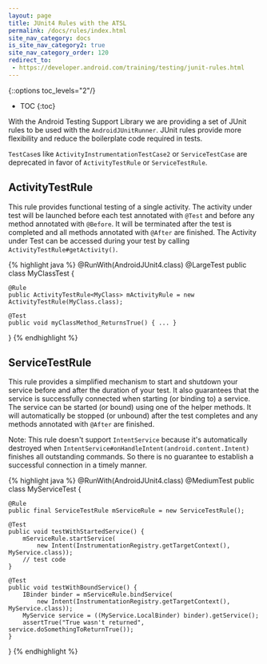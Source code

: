 ```yaml
---
layout: page
title: JUnit4 Rules with the ATSL
permalink: /docs/rules/index.html
site_nav_category: docs
is_site_nav_category2: true
site_nav_category_order: 120
redirect_to:
 - https://developer.android.com/training/testing/junit-rules.html
---
```

{::options toc_levels="2"/}

* TOC
{:toc}

With the Android Testing Support Library we are providing a set of JUnit rules to be used with the `AndroidJUnitRunner`. JUnit rules provide more flexibility and reduce the boilerplate code required in tests.

`TestCase`s like `ActivityInstrumentationTestCase2` or `ServiceTestCase` are deprecated in favor of `ActivityTestRule` or `ServiceTestRule`.

## ActivityTestRule
This rule provides functional testing of a single activity. The activity under test will be launched before each test annotated with `@Test` and before any method annotated with `@Before`. It will be terminated after the test is completed and all methods annotated with `@After` are finished. The Activity under Test can be accessed during your test by calling `ActivityTestRule#getActivity()`.

{% highlight java %}
@RunWith(AndroidJUnit4.class)
@LargeTest
public class MyClassTest {

    @Rule
    public ActivityTestRule<MyClass> mActivityRule = new ActivityTestRule(MyClass.class);

    @Test
    public void myClassMethod_ReturnsTrue() { ... }
}
{% endhighlight %}

## ServiceTestRule

This rule provides a simplified mechanism to start and shutdown your service before and after the duration of your test. It also guarantees that the service is successfully connected when starting (or binding to) a service. The service can be started (or bound) using one of the helper methods. It will automatically be stopped (or unbound) after the test completes and any methods annotated with `@After` are finished.

Note: This rule doesn't support `IntentService` because it's automatically destroyed when `IntentService#onHandleIntent(android.content.Intent)` finishes all outstanding commands. So there is no guarantee to establish a successful connection in a timely manner.

{% highlight java %}
@RunWith(AndroidJUnit4.class)
@MediumTest
public class MyServiceTest {

    @Rule
    public final ServiceTestRule mServiceRule = new ServiceTestRule();

    @Test
    public void testWithStartedService() {
        mServiceRule.startService(
            new Intent(InstrumentationRegistry.getTargetContext(), MyService.class));
        // test code
    }

    @Test
    public void testWithBoundService() {
        IBinder binder = mServiceRule.bindService(
            new Intent(InstrumentationRegistry.getTargetContext(), MyService.class));
        MyService service = ((MyService.LocalBinder) binder).getService();
        assertTrue("True wasn't returned", service.doSomethingToReturnTrue());
    }
}
{% endhighlight %}
